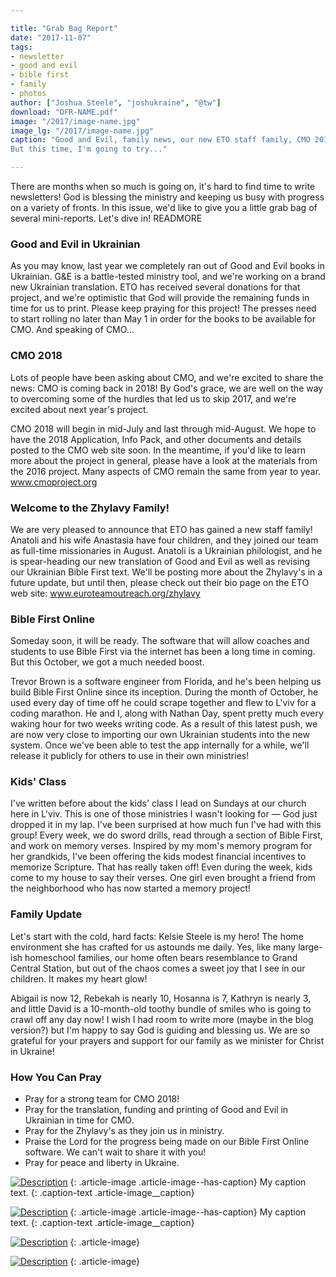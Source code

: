 ```yaml
---

title: "Grab Bag Report"
date: "2017-11-07"
tags:
- newsletter
- good and evil
- bible first
- family
- photos
author: ["Joshua Steele", "joshukraine", "@tw"]
download: "OFR-NAME.pdf"
image: "/2017/image-name.jpg"
image_lg: "/2017/image-name.jpg"
caption: "Good and Evil, family news, our new ETO staff family, CMO 2018 — where do I start? Two pages never seems enough to fit in all the news.
But this time, I'm going to try..."

---
```


There are months when so much is going on, it's hard to find time to write newsletters! God is blessing the ministry and keeping us busy with progress on a variety of fronts. In this issue, we'd like to give you a little grab bag of several mini-reports. Let's dive in! READMORE

### Good and Evil in Ukrainian

As you may know, last year we completely ran out of Good and Evil books in Ukrainian. G&E is a battle-tested ministry tool, and we're working on a brand new Ukrainian translation. ETO has received several donations for that project, and we're optimistic that God will provide the remaining funds in time for us to print. Please keep praying for this project! The presses need to start rolling no later than May 1 in order for the books to be available for CMO. And speaking of CMO...

### CMO 2018

Lots of people have been asking about CMO, and we're excited to share the news: CMO is coming back in 2018! By God's grace, we are well on the way to overcoming some of the hurdles that led us to skip 2017, and we're excited about next year's project.

CMO 2018 will begin in mid-July and last through mid-August. We hope to have the 2018 Application, Info Pack, and other documents and details posted to the CMO web site soon. In the meantime, if you'd like to learn more about the project in general, please have a look at the materials from the 2016 project. Many aspects of CMO remain the same from year to year.
www.cmoproject.org

### Welcome to the Zhylavy Family!

We are very pleased to announce that ETO has gained a new staff family! Anatoli and his wife Anastasia have four children, and they joined our team as full-time missionaries in August. Anatoli is a Ukrainian philologist, and he is spear-heading our new translation of Good and Evil as well as revising our Ukrainian Bible First text. We'll be posting more about the Zhylavy's in a future update, but until then, please check out their bio page on the ETO web site: 
www.euroteamoutreach.org/zhylavy

### Bible First Online

Someday soon, it will be ready. The software that will allow coaches and students to use Bible First via the internet has been a long time in coming. But this October, we got a much needed boost.

Trevor Brown is a software engineer from Florida, and he's been helping us build Bible First Online since its inception. During the month of October, he used every day of time off he could scrape together and flew to L'viv for a coding marathon. He and I, along with Nathan Day, spent pretty much every waking hour for two weeks writing code. As a result of this latest push, we are now very close to importing our own Ukrainian students into the new system. Once we've been able to test the app internally for a while, we'll release it publicly for others to use in their own ministries!

### Kids' Class

I've written before about the kids' class I lead on Sundays at our church here in L'viv. This is one of those ministries I wasn't looking for — God just dropped it in my lap. I've been surprised at how much fun I've had with this group! Every week, we do sword drills, read through a section of Bible First, and work on memory verses. Inspired by my mom's memory program for her grandkids, I've been offering the kids modest financial incentives to memorize Scripture. That has really taken off! Even during the week, kids come to my house to say their verses. One girl even brought a friend from the neighborhood who has now started a memory project!

### Family Update

Let's start with the cold, hard facts: Kelsie Steele is my hero! The home environment she has crafted for us astounds me daily. Yes, like many large-ish homeschool families, our home often bears resemblance to Grand Central Station, but out of the chaos comes a sweet joy that I see in our children. It makes my heart glow!

Abigail is now 12, Rebekah is nearly 10, Hosanna is 7, Kathryn is nearly 3, and little David is a 10-month-old toothy bundle of smiles who is going to crawl off any day now! I wish I had room to write more (maybe in the blog version?) but I'm happy to say God is guiding and blessing us. We are so grateful for your prayers and support for our family as we minister for Christ in Ukraine!

### How You Can Pray

* Pray for a strong team for CMO 2018!
* Pray for the translation, funding and printing of Good and Evil in Ukrainian in time for CMO.
* Pray for the Zhylavy's as they join us in ministry.
* Praise the Lord for the progress being made on our Bible First Online software. We can't wait to share it with you!
* Pray for peace and liberty in Ukraine.

[![Description](https://d21yo20tm8bmc2.cloudfront.net/2017/SM)](https://d21yo20tm8bmc2.cloudfront.net/2017/LG)
{: .article-image .article-image--has-caption}
My caption text.
{: .caption-text .article-image__caption}

[![Description](https://d21yo20tm8bmc2.cloudfront.net/2017/SM)](https://d21yo20tm8bmc2.cloudfront.net/2017/LG)
{: .article-image .article-image--has-caption}
My caption text.
{: .caption-text .article-image__caption}

[![Description](https://d21yo20tm8bmc2.cloudfront.net/2017/SM)](https://d21yo20tm8bmc2.cloudfront.net/2017/LG)
{: .article-image}

[![Description](https://d21yo20tm8bmc2.cloudfront.net/2017/SM)](https://d21yo20tm8bmc2.cloudfront.net/2017/LG)
{: .article-image}
